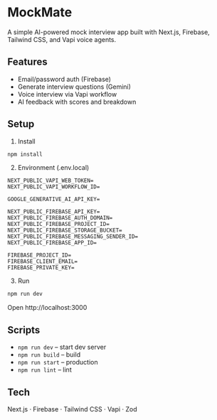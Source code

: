 # MockMate

A simple AI-powered mock interview app built with Next.js, Firebase, Tailwind CSS, and Vapi voice agents.

## Features

- Email/password auth (Firebase)
- Generate interview questions (Gemini)
- Voice interview via Vapi workflow
- AI feedback with scores and breakdown

## Setup

1. Install

```bash
npm install
```

2. Environment (.env.local)

```env
NEXT_PUBLIC_VAPI_WEB_TOKEN=
NEXT_PUBLIC_VAPI_WORKFLOW_ID=

GOOGLE_GENERATIVE_AI_API_KEY=

NEXT_PUBLIC_FIREBASE_API_KEY=
NEXT_PUBLIC_FIREBASE_AUTH_DOMAIN=
NEXT_PUBLIC_FIREBASE_PROJECT_ID=
NEXT_PUBLIC_FIREBASE_STORAGE_BUCKET=
NEXT_PUBLIC_FIREBASE_MESSAGING_SENDER_ID=
NEXT_PUBLIC_FIREBASE_APP_ID=

FIREBASE_PROJECT_ID=
FIREBASE_CLIENT_EMAIL=
FIREBASE_PRIVATE_KEY=
```

3. Run

```bash
npm run dev
```

Open http://localhost:3000

## Scripts

- `npm run dev` – start dev server
- `npm run build` – build
- `npm run start` – production
- `npm run lint` – lint

## Tech

Next.js · Firebase · Tailwind CSS · Vapi · Zod
